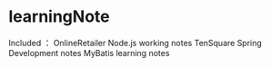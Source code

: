 # learningNote
Included ：
OnlineRetailer Node.js working notes 
TenSquare Spring Development notes 
MyBatis learning notes 